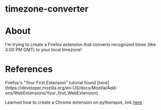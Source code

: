 # timezone-converter

<h1>About</h1>
I'm trying to create a Firefox extension that converts recognized times (like 3:00 PM GMT) to your local timezone!

<h1>References</h1>
Firefox's "Your First Extension" tutorial found [here](https://developer.mozilla.org/en-US/docs/Mozilla/Add-ons/WebExtensions/Your_first_WebExtension)

Learned how to create a Chrome extension on pythonspot, link [here](https://pythonspot.com/create-a-chrome-plugin-with-python/)
